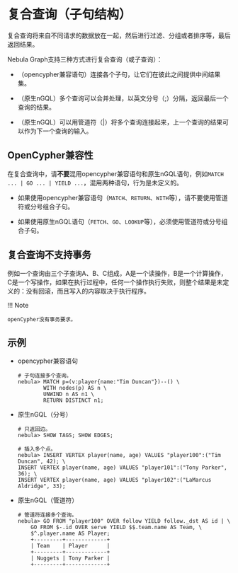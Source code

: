 # 复合查询（子句结构）

复合查询将来自不同请求的数据放在一起，然后进行过滤、分组或者排序等，最后返回结果。

Nebula Graph支持三种方式进行复合查询（或子查询）：

- （opencypher兼容语句）连接各个子句，让它们在彼此之间提供中间结果集。

- （原生nGQL）多个查询可以合并处理，以英文分号（;）分隔，返回最后一个查询的结果。

- （原生nGQL）可以用管道符（|）将多个查询连接起来，上一个查询的结果可以作为下一个查询的输入。

## OpenCypher兼容性

在复合查询中，请**不要**混用opencypher兼容语句和原生nGQL语句，例如`MATCH ... | GO ... | YIELD ...`，混用两种语句，行为是未定义的。

- 如果使用opencypher兼容语句（`MATCH`、`RETURN`、`WITH`等），请不要使用管道符或分号组合子句。

- 如果使用原生nGQL语句（`FETCH`、`GO`、`LOOKUP`等），必须使用管道符或分号组合子句。

## 复合查询不支持事务

例如一个查询由三个子查询A、B、C组成，A是一个读操作，B是一个计算操作，C是一个写操作，如果在执行过程中，任何一个操作执行失败，则整个结果是未定义的：没有回滚，而且写入的内容取决于执行程序。

!!! Note

    openCypher没有事务要求。

## 示例

- opencypher兼容语句

    ```ngql
    # 子句连接多个查询。
    nebula> MATCH p=(v:player{name:"Tim Duncan"})--() \
            WITH nodes(p) AS n \
            UNWIND n AS n1 \
            RETURN DISTINCT n1;
    ```

- 原生nGQL（分号）

    ```ngql
    # 只返回边。
    nebula> SHOW TAGS; SHOW EDGES;

    # 插入多个点。
    nebula> INSERT VERTEX player(name, age) VALUES "player100":("Tim Duncan", 42); \
    INSERT VERTEX player(name, age) VALUES "player101":("Tony Parker", 36); \
    INSERT VERTEX player(name, age) VALUES "player102":("LaMarcus Aldridge", 33);
    ```

- 原生nGQL（管道符）

    ```ngql
    # 管道符连接多个查询。
    nebula> GO FROM "player100" OVER follow YIELD follow._dst AS id | \
        GO FROM $-.id OVER serve YIELD $$.team.name AS Team, \
        $^.player.name AS Player;
        +---------+-------------+
        | Team    | Player      |
        +---------+-------------+
        | Nuggets | Tony Parker |
        +---------+-------------+
    ```